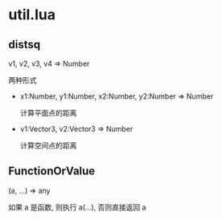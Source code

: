 # util.lua

## distsq

<docs-expose>

v1, v2, v3, v4 => Number

两种形式

- x1:Number, y1:Number, x2:Number, y2:Number => Number

  计算平面点的距离

- v1:Vector3, v2:Vector3 => Number

  计算空间点的距离

</docs-expose>

## FunctionOrValue

<docs-expose>

(a, ...) => any

如果 a 是函数, 则执行 a(...), 否则直接返回 a

</docs-expose>
